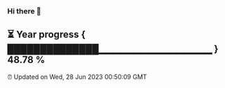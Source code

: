 ### Hi there 👋
⏳ Year progress { ██████████████▁▁▁▁▁▁▁▁▁▁▁▁▁▁▁▁ } 48.78 %
---
⏰ Updated on Wed, 28 Jun 2023 00:50:09 GMT

